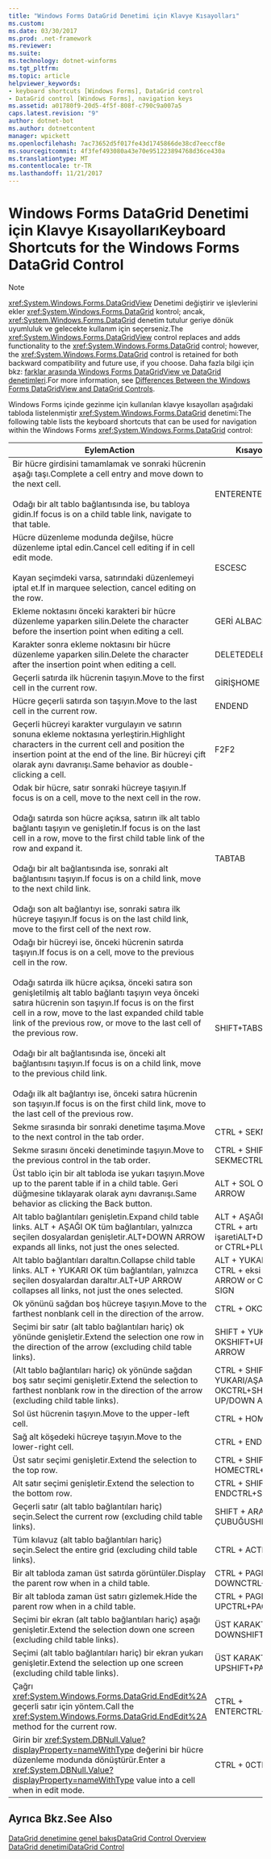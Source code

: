 ```yaml
---
title: "Windows Forms DataGrid Denetimi için Klavye Kısayolları"
ms.custom: 
ms.date: 03/30/2017
ms.prod: .net-framework
ms.reviewer: 
ms.suite: 
ms.technology: dotnet-winforms
ms.tgt_pltfrm: 
ms.topic: article
helpviewer_keywords:
- keyboard shortcuts [Windows Forms], DataGrid control
- DataGrid control [Windows Forms], navigation keys
ms.assetid: a01780f9-20d5-4f5f-808f-c790c9a007a5
caps.latest.revision: "9"
author: dotnet-bot
ms.author: dotnetcontent
manager: wpickett
ms.openlocfilehash: 7ac73652d5f017fe43d1745866de38cd7eeccf8e
ms.sourcegitcommit: 4f3fef493080a43e70e951223894768d36ce430a
ms.translationtype: MT
ms.contentlocale: tr-TR
ms.lasthandoff: 11/21/2017
---
```

# <a name="keyboard-shortcuts-for-the-windows-forms-datagrid-control"></a><span data-ttu-id="75291-102">Windows Forms DataGrid Denetimi için Klavye Kısayolları</span><span class="sxs-lookup"><span data-stu-id="75291-102">Keyboard Shortcuts for the Windows Forms DataGrid Control</span></span>
> [!NOTE]
>  <span data-ttu-id="75291-103"><xref:System.Windows.Forms.DataGridView> Denetimi değiştirir ve işlevlerini ekler <xref:System.Windows.Forms.DataGrid> kontrol; ancak, <xref:System.Windows.Forms.DataGrid> denetim tutulur geriye dönük uyumluluk ve gelecekte kullanım için seçerseniz.</span><span class="sxs-lookup"><span data-stu-id="75291-103">The <xref:System.Windows.Forms.DataGridView> control replaces and adds functionality to the <xref:System.Windows.Forms.DataGrid> control; however, the <xref:System.Windows.Forms.DataGrid> control is retained for both backward compatibility and future use, if you choose.</span></span> <span data-ttu-id="75291-104">Daha fazla bilgi için bkz: [farklar arasında Windows Forms DataGridView ve DataGrid denetimleri](../../../../docs/framework/winforms/controls/differences-between-the-windows-forms-datagridview-and-datagrid-controls.md).</span><span class="sxs-lookup"><span data-stu-id="75291-104">For more information, see [Differences Between the Windows Forms DataGridView and DataGrid Controls](../../../../docs/framework/winforms/controls/differences-between-the-windows-forms-datagridview-and-datagrid-controls.md).</span></span>  
  
 <span data-ttu-id="75291-105">Windows Forms içinde gezinme için kullanılan klavye kısayolları aşağıdaki tabloda listelenmiştir <xref:System.Windows.Forms.DataGrid> denetimi:</span><span class="sxs-lookup"><span data-stu-id="75291-105">The following table lists the keyboard shortcuts that can be used for navigation within the Windows Forms <xref:System.Windows.Forms.DataGrid> control:</span></span>  
  
|<span data-ttu-id="75291-106">Eylem</span><span class="sxs-lookup"><span data-stu-id="75291-106">Action</span></span>|<span data-ttu-id="75291-107">Kısayol</span><span class="sxs-lookup"><span data-stu-id="75291-107">Shortcut</span></span>|  
|------------|--------------|  
|<span data-ttu-id="75291-108">Bir hücre girdisini tamamlamak ve sonraki hücrenin aşağı taşı.</span><span class="sxs-lookup"><span data-stu-id="75291-108">Complete a cell entry and move down to the next cell.</span></span><br /><br /> <span data-ttu-id="75291-109">Odağı bir alt tablo bağlantısında ise, bu tabloya gidin.</span><span class="sxs-lookup"><span data-stu-id="75291-109">If focus is on a child table link, navigate to that table.</span></span>|<span data-ttu-id="75291-110">ENTER</span><span class="sxs-lookup"><span data-stu-id="75291-110">ENTER</span></span>|  
|<span data-ttu-id="75291-111">Hücre düzenleme modunda değilse, hücre düzenleme iptal edin.</span><span class="sxs-lookup"><span data-stu-id="75291-111">Cancel cell editing if in cell edit mode.</span></span><br /><br /> <span data-ttu-id="75291-112">Kayan seçimdeki varsa, satırındaki düzenlemeyi iptal et.</span><span class="sxs-lookup"><span data-stu-id="75291-112">If in marquee selection, cancel editing on the row.</span></span>|<span data-ttu-id="75291-113">ESC</span><span class="sxs-lookup"><span data-stu-id="75291-113">ESC</span></span>|  
|<span data-ttu-id="75291-114">Ekleme noktasını önceki karakteri bir hücre düzenleme yaparken silin.</span><span class="sxs-lookup"><span data-stu-id="75291-114">Delete the character before the insertion point when editing a cell.</span></span>|<span data-ttu-id="75291-115">GERİ AL</span><span class="sxs-lookup"><span data-stu-id="75291-115">BACKSPACE</span></span>|  
|<span data-ttu-id="75291-116">Karakter sonra ekleme noktasını bir hücre düzenleme yaparken silin.</span><span class="sxs-lookup"><span data-stu-id="75291-116">Delete the character after the insertion point when editing a cell.</span></span>|<span data-ttu-id="75291-117">DELETE</span><span class="sxs-lookup"><span data-stu-id="75291-117">DELETE</span></span>|  
|<span data-ttu-id="75291-118">Geçerli satırda ilk hücrenin taşıyın.</span><span class="sxs-lookup"><span data-stu-id="75291-118">Move to the first cell in the current row.</span></span>|<span data-ttu-id="75291-119">GİRİŞ</span><span class="sxs-lookup"><span data-stu-id="75291-119">HOME</span></span>|  
|<span data-ttu-id="75291-120">Hücre geçerli satırda son taşıyın.</span><span class="sxs-lookup"><span data-stu-id="75291-120">Move to the last cell in the current row.</span></span>|<span data-ttu-id="75291-121">END</span><span class="sxs-lookup"><span data-stu-id="75291-121">END</span></span>|  
|<span data-ttu-id="75291-122">Geçerli hücreyi karakter vurgulayın ve satırın sonuna ekleme noktasına yerleştirin.</span><span class="sxs-lookup"><span data-stu-id="75291-122">Highlight characters in the current cell and position the insertion point at the end of the line.</span></span> <span data-ttu-id="75291-123">Bir hücreyi çift olarak aynı davranışı.</span><span class="sxs-lookup"><span data-stu-id="75291-123">Same behavior as double-clicking a cell.</span></span>|<span data-ttu-id="75291-124">F2</span><span class="sxs-lookup"><span data-stu-id="75291-124">F2</span></span>|  
|<span data-ttu-id="75291-125">Odak bir hücre, satır sonraki hücreye taşıyın.</span><span class="sxs-lookup"><span data-stu-id="75291-125">If focus is on a cell, move to the next cell in the row.</span></span><br /><br /> <span data-ttu-id="75291-126">Odağı satırda son hücre açıksa, satırın ilk alt tablo bağlantı taşıyın ve genişletin.</span><span class="sxs-lookup"><span data-stu-id="75291-126">If focus is on the last cell in a row, move to the first child table link of the row and expand it.</span></span><br /><br /> <span data-ttu-id="75291-127">Odağı bir alt bağlantısında ise, sonraki alt bağlantısını taşıyın.</span><span class="sxs-lookup"><span data-stu-id="75291-127">If focus is on a child link, move to the next child link.</span></span><br /><br /> <span data-ttu-id="75291-128">Odağı son alt bağlantıyı ise, sonraki satıra ilk hücreye taşıyın.</span><span class="sxs-lookup"><span data-stu-id="75291-128">If focus is on the last child link, move to the first cell of the next row.</span></span>|<span data-ttu-id="75291-129">TAB</span><span class="sxs-lookup"><span data-stu-id="75291-129">TAB</span></span>|  
|<span data-ttu-id="75291-130">Odağı bir hücreyi ise, önceki hücrenin satırda taşıyın.</span><span class="sxs-lookup"><span data-stu-id="75291-130">If focus is on a cell, move to the previous cell in the row.</span></span><br /><br /> <span data-ttu-id="75291-131">Odağı satırda ilk hücre açıksa, önceki satıra son genişletilmiş alt tablo bağlantı taşıyın veya önceki satıra hücrenin son taşıyın.</span><span class="sxs-lookup"><span data-stu-id="75291-131">If focus is on the first cell in a row, move to the last expanded child table link of the previous row, or move to the last cell of the previous row.</span></span><br /><br /> <span data-ttu-id="75291-132">Odağı bir alt bağlantısında ise, önceki alt bağlantısını taşıyın.</span><span class="sxs-lookup"><span data-stu-id="75291-132">If focus is on a child link, move to the previous child link.</span></span><br /><br /> <span data-ttu-id="75291-133">Odağı ilk alt bağlantıyı ise, önceki satıra hücrenin son taşıyın.</span><span class="sxs-lookup"><span data-stu-id="75291-133">If focus is on the first child link, move to the last cell of the previous row.</span></span>|<span data-ttu-id="75291-134">SHIFT+TAB</span><span class="sxs-lookup"><span data-stu-id="75291-134">SHIFT+TAB</span></span>|  
|<span data-ttu-id="75291-135">Sekme sırasında bir sonraki denetime taşıma.</span><span class="sxs-lookup"><span data-stu-id="75291-135">Move to the next control in the tab order.</span></span>|<span data-ttu-id="75291-136">CTRL + SEKME</span><span class="sxs-lookup"><span data-stu-id="75291-136">CTRL+TAB</span></span>|  
|<span data-ttu-id="75291-137">Sekme sırasını önceki denetiminde taşıyın.</span><span class="sxs-lookup"><span data-stu-id="75291-137">Move to the previous control in the tab order.</span></span>|<span data-ttu-id="75291-138">CTRL + SHIFT + SEKME</span><span class="sxs-lookup"><span data-stu-id="75291-138">CTRL+SHIFT+TAB</span></span>|  
|<span data-ttu-id="75291-139">Üst tablo için bir alt tabloda ise yukarı taşıyın.</span><span class="sxs-lookup"><span data-stu-id="75291-139">Move up to the parent table if in a child table.</span></span> <span data-ttu-id="75291-140">Geri düğmesine tıklayarak olarak aynı davranışı.</span><span class="sxs-lookup"><span data-stu-id="75291-140">Same behavior as clicking the Back button.</span></span>|<span data-ttu-id="75291-141">ALT + SOL OK</span><span class="sxs-lookup"><span data-stu-id="75291-141">ALT+LEFT ARROW</span></span>|  
|<span data-ttu-id="75291-142">Alt tablo bağlantıları genişletin.</span><span class="sxs-lookup"><span data-stu-id="75291-142">Expand child table links.</span></span> <span data-ttu-id="75291-143">ALT + AŞAĞI OK tüm bağlantıları, yalnızca seçilen dosyalardan genişletir.</span><span class="sxs-lookup"><span data-stu-id="75291-143">ALT+DOWN ARROW expands all links, not just the ones selected.</span></span>|<span data-ttu-id="75291-144">ALT + AŞAĞI OK veya CTRL + artı işareti</span><span class="sxs-lookup"><span data-stu-id="75291-144">ALT+DOWN ARROW or CTRL+PLUS SIGN</span></span>|  
|<span data-ttu-id="75291-145">Alt tablo bağlantıları daraltın.</span><span class="sxs-lookup"><span data-stu-id="75291-145">Collapse child table links.</span></span> <span data-ttu-id="75291-146">ALT + YUKARI OK tüm bağlantıları, yalnızca seçilen dosyalardan daraltır.</span><span class="sxs-lookup"><span data-stu-id="75291-146">ALT+UP ARROW collapses all links, not just the ones selected.</span></span>|<span data-ttu-id="75291-147">ALT + YUKARI OK veya CTRL + eksi işareti</span><span class="sxs-lookup"><span data-stu-id="75291-147">ALT+UP ARROW or CTRL+MINUS SIGN</span></span>|  
|<span data-ttu-id="75291-148">Ok yönünü sağdan boş hücreye taşıyın.</span><span class="sxs-lookup"><span data-stu-id="75291-148">Move to the farthest nonblank cell in the direction of the arrow.</span></span>|<span data-ttu-id="75291-149">CTRL + OK</span><span class="sxs-lookup"><span data-stu-id="75291-149">CTRL+ARROW</span></span>|  
|<span data-ttu-id="75291-150">Seçimi bir satır (alt tablo bağlantıları hariç) ok yönünde genişletir.</span><span class="sxs-lookup"><span data-stu-id="75291-150">Extend the selection one row in the direction of the arrow (excluding child table links).</span></span>|<span data-ttu-id="75291-151">SHIFT + YUKARI/AŞAĞI OK</span><span class="sxs-lookup"><span data-stu-id="75291-151">SHIFT+UP/DOWN ARROW</span></span>|  
|<span data-ttu-id="75291-152">(Alt tablo bağlantıları hariç) ok yönünde sağdan boş satır seçimi genişletir.</span><span class="sxs-lookup"><span data-stu-id="75291-152">Extend the selection to farthest nonblank row in the direction of the arrow (excluding child table links).</span></span>|<span data-ttu-id="75291-153">CTRL + SHIFT + YUKARI/AŞAĞI OK</span><span class="sxs-lookup"><span data-stu-id="75291-153">CTRL+SHIFT+ UP/DOWN ARROW</span></span>|  
|<span data-ttu-id="75291-154">Sol üst hücrenin taşıyın.</span><span class="sxs-lookup"><span data-stu-id="75291-154">Move to the upper-left cell.</span></span>|<span data-ttu-id="75291-155">CTRL + HOME</span><span class="sxs-lookup"><span data-stu-id="75291-155">CTRL+HOME</span></span>|  
|<span data-ttu-id="75291-156">Sağ alt köşedeki hücreye taşıyın.</span><span class="sxs-lookup"><span data-stu-id="75291-156">Move to the lower-right cell.</span></span>|<span data-ttu-id="75291-157">CTRL + END</span><span class="sxs-lookup"><span data-stu-id="75291-157">CTRL+END</span></span>|  
|<span data-ttu-id="75291-158">Üst satır seçimi genişletir.</span><span class="sxs-lookup"><span data-stu-id="75291-158">Extend the selection to the top row.</span></span>|<span data-ttu-id="75291-159">CTRL + SHIFT + HOME</span><span class="sxs-lookup"><span data-stu-id="75291-159">CTRL+SHIFT+HOME</span></span>|  
|<span data-ttu-id="75291-160">Alt satır seçimi genişletir.</span><span class="sxs-lookup"><span data-stu-id="75291-160">Extend the selection to the bottom row.</span></span>|<span data-ttu-id="75291-161">CTRL + SHIFT + END</span><span class="sxs-lookup"><span data-stu-id="75291-161">CTRL+SHIFT+END</span></span>|  
|<span data-ttu-id="75291-162">Geçerli satır (alt tablo bağlantıları hariç) seçin.</span><span class="sxs-lookup"><span data-stu-id="75291-162">Select the current row (excluding child table links).</span></span>|<span data-ttu-id="75291-163">SHIFT + ARA ÇUBUĞU</span><span class="sxs-lookup"><span data-stu-id="75291-163">SHIFT+SPACEBAR</span></span>|  
|<span data-ttu-id="75291-164">Tüm kılavuz (alt tablo bağlantıları hariç) seçin.</span><span class="sxs-lookup"><span data-stu-id="75291-164">Select the entire grid (excluding child table links).</span></span>|<span data-ttu-id="75291-165">CTRL + A</span><span class="sxs-lookup"><span data-stu-id="75291-165">CTRL+A</span></span>|  
|<span data-ttu-id="75291-166">Bir alt tabloda zaman üst satırda görüntüler.</span><span class="sxs-lookup"><span data-stu-id="75291-166">Display the parent row when in a child table.</span></span>|<span data-ttu-id="75291-167">CTRL + PAGE DOWN</span><span class="sxs-lookup"><span data-stu-id="75291-167">CTRL+PAGE DOWN</span></span>|  
|<span data-ttu-id="75291-168">Bir alt tabloda zaman üst satırı gizlemek.</span><span class="sxs-lookup"><span data-stu-id="75291-168">Hide the parent row when in a child table.</span></span>|<span data-ttu-id="75291-169">CTRL + PAGE UP</span><span class="sxs-lookup"><span data-stu-id="75291-169">CTRL+PAGE UP</span></span>|  
|<span data-ttu-id="75291-170">Seçimi bir ekran (alt tablo bağlantıları hariç) aşağı genişletir.</span><span class="sxs-lookup"><span data-stu-id="75291-170">Extend the selection down one screen (excluding child table links).</span></span>|<span data-ttu-id="75291-171">ÜST KARAKTER + PAGE DOWN</span><span class="sxs-lookup"><span data-stu-id="75291-171">SHIFT+PAGE DOWN</span></span>|  
|<span data-ttu-id="75291-172">Seçimi (alt tablo bağlantıları hariç) bir ekran yukarı genişletir.</span><span class="sxs-lookup"><span data-stu-id="75291-172">Extend the selection up one screen (excluding child table links).</span></span>|<span data-ttu-id="75291-173">ÜST KARAKTER + PAGE UP</span><span class="sxs-lookup"><span data-stu-id="75291-173">SHIFT+PAGE UP</span></span>|  
|<span data-ttu-id="75291-174">Çağrı <xref:System.Windows.Forms.DataGrid.EndEdit%2A> geçerli satır için yöntem.</span><span class="sxs-lookup"><span data-stu-id="75291-174">Call the <xref:System.Windows.Forms.DataGrid.EndEdit%2A> method for the current row.</span></span>|<span data-ttu-id="75291-175">CTRL + ENTER</span><span class="sxs-lookup"><span data-stu-id="75291-175">CTRL+ENTER</span></span>|  
|<span data-ttu-id="75291-176">Girin bir <xref:System.DBNull.Value?displayProperty=nameWithType> değerini bir hücre düzenleme modunda dönüştürür.</span><span class="sxs-lookup"><span data-stu-id="75291-176">Enter a <xref:System.DBNull.Value?displayProperty=nameWithType> value into a cell when in edit mode.</span></span>|<span data-ttu-id="75291-177">CTRL + 0</span><span class="sxs-lookup"><span data-stu-id="75291-177">CTRL+0</span></span>|  
  
## <a name="see-also"></a><span data-ttu-id="75291-178">Ayrıca Bkz.</span><span class="sxs-lookup"><span data-stu-id="75291-178">See Also</span></span>  
 [<span data-ttu-id="75291-179">DataGrid denetimine genel bakış</span><span class="sxs-lookup"><span data-stu-id="75291-179">DataGrid Control Overview</span></span>](../../../../docs/framework/winforms/controls/datagrid-control-overview-windows-forms.md)  
 [<span data-ttu-id="75291-180">DataGrid denetimi</span><span class="sxs-lookup"><span data-stu-id="75291-180">DataGrid Control</span></span>](../../../../docs/framework/winforms/controls/datagrid-control-windows-forms.md)
